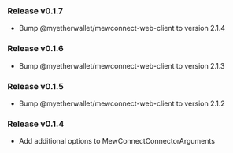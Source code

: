 ### Release v0.1.7
- Bump @myetherwallet/mewconnect-web-client to version 2.1.4

### Release v0.1.6
- Bump @myetherwallet/mewconnect-web-client to version 2.1.3

### Release v0.1.5
- Bump @myetherwallet/mewconnect-web-client to version 2.1.2

### Release v0.1.4
- Add additional options to MewConnectConnectorArguments